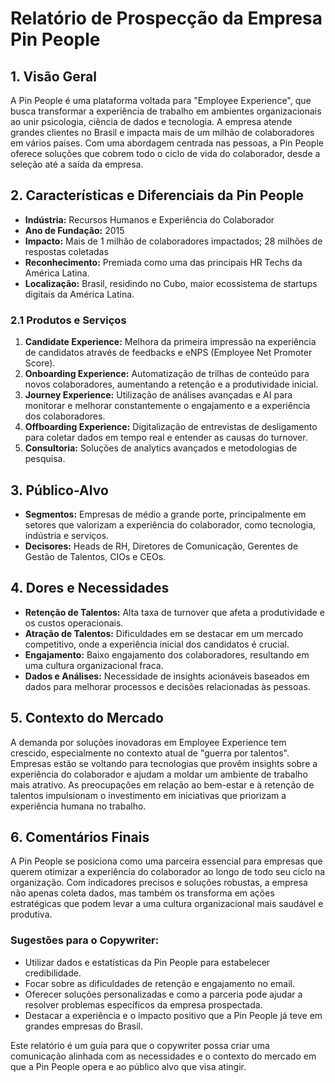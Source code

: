 # Relatório de Prospecção da Empresa Pin People

## 1. Visão Geral
A Pin People é uma plataforma voltada para "Employee Experience", que busca transformar a experiência de trabalho em ambientes organizacionais ao unir psicologia, ciência de dados e tecnologia. A empresa atende grandes clientes no Brasil e impacta mais de um milhão de colaboradores em vários países. Com uma abordagem centrada nas pessoas, a Pin People oferece soluções que cobrem todo o ciclo de vida do colaborador, desde a seleção até a saída da empresa.

## 2. Características e Diferenciais da Pin People
- **Indústria:** Recursos Humanos e Experiência do Colaborador
- **Ano de Fundação:** 2015
- **Impacto:** Mais de 1 milhão de colaboradores impactados; 28 milhões de respostas coletadas
- **Reconhecimento:** Premiada como uma das principais HR Techs da América Latina.
- **Localização:** Brasil, residindo no Cubo, maior ecossistema de startups digitais da América Latina.

### 2.1 Produtos e Serviços
1. **Candidate Experience:** Melhora da primeira impressão na experiência de candidatos através de feedbacks e eNPS (Employee Net Promoter Score).
2. **Onboarding Experience:** Automatização de trilhas de conteúdo para novos colaboradores, aumentando a retenção e a produtividade inicial.
3. **Journey Experience:** Utilização de análises avançadas e AI para monitorar e melhorar constantemente o engajamento e a experiência dos colaboradores.
4. **Offboarding Experience:** Digitalização de entrevistas de desligamento para coletar dados em tempo real e entender as causas do turnover.
5. **Consultoria:** Soluções de analytics avançados e metodologias de pesquisa.

## 3. Público-Alvo
- **Segmentos:** Empresas de médio a grande porte, principalmente em setores que valorizam a experiência do colaborador, como tecnologia, indústria e serviços.
- **Decisores:** Heads de RH, Diretores de Comunicação, Gerentes de Gestão de Talentos, CIOs e CEOs.

## 4. Dores e Necessidades
- **Retenção de Talentos:** Alta taxa de turnover que afeta a produtividade e os custos operacionais.
- **Atração de Talentos:** Dificuldades em se destacar em um mercado competitivo, onde a experiência inicial dos candidatos é crucial.
- **Engajamento:** Baixo engajamento dos colaboradores, resultando em uma cultura organizacional fraca.
- **Dados e Análises:** Necessidade de insights acionáveis baseados em dados para melhorar processos e decisões relacionadas às pessoas.

## 5. Contexto do Mercado
A demanda por soluções inovadoras em Employee Experience tem crescido, especialmente no contexto atual de "guerra por talentos". Empresas estão se voltando para tecnologias que provêm insights sobre a experiência do colaborador e ajudam a moldar um ambiente de trabalho mais atrativo. As preocupações em relação ao bem-estar e à retenção de talentos impulsionam o investimento em iniciativas que priorizam a experiência humana no trabalho.

## 6. Comentários Finais
A Pin People se posiciona como uma parceira essencial para empresas que querem otimizar a experiência do colaborador ao longo de todo seu ciclo na organização. Com indicadores precisos e soluções robustas, a empresa não apenas coleta dados, mas também os transforma em ações estratégicas que podem levar a uma cultura organizacional mais saudável e produtiva.

### Sugestões para o Copywriter:
- Utilizar dados e estatísticas da Pin People para estabelecer credibilidade.
- Focar sobre as dificuldades de retenção e engajamento no email.
- Oferecer soluções personalizadas e como a parceria pode ajudar a resolver problemas específicos da empresa prospectada.
- Destacar a experiência e o impacto positivo que a Pin People já teve em grandes empresas do Brasil. 

Este relatório é um guia para que o copywriter possa criar uma comunicação alinhada com as necessidades e o contexto do mercado em que a Pin People opera e ao público alvo que visa atingir.